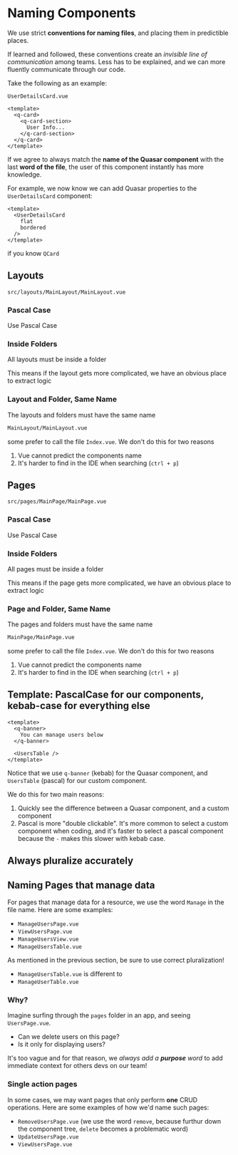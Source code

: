 # Naming Components
We use strict **conventions for naming files**, and placing them in predictible places.

If learned and followed, these conventions create an *invisible line of communication* among teams. Less has to be explained, and we can more fluently communicate through our code.

Take the following as an example:

`UserDetailsCard.vue`
```vue
<template>
  <q-card>
    <q-card-section>
      User Info...
    </q-card-section>
  </q-card>
</template>
```
If we agree to always match the **name of the Quasar component** with the last **word of the file**, the user of this component instantly has more knowledge.

For example, we now know we can add Quasar properties to the `UserDetailsCard` component:
```vue
<template>
  <UserDetailsCard
    flat
    bordered
  />
</template>
```
if you know `QCard`

## Layouts
`src/layouts/MainLayout/MainLayout.vue`

### Pascal Case
Use Pascal Case

### Inside Folders
All layouts must be inside a folder

This means if the layout gets more complicated, we have an obvious place to extract logic

### Layout and Folder, Same Name
The layouts and folders must have the same name
```sh
MainLayout/MainLayout.vue
```
some prefer to call the file `Index.vue`. We don't do this for two reasons
1. Vue cannot predict the components name
2. It's harder to find in the IDE when searching (`ctrl + p`)


## Pages
`src/pages/MainPage/MainPage.vue`

### Pascal Case
Use Pascal Case

### Inside Folders
All pages must be inside a folder

This means if the page gets more complicated, we have an obvious place to extract logic

### Page and Folder, Same Name
The pages and folders must have the same name
```sh
MainPage/MainPage.vue
```
some prefer to call the file `Index.vue`. We don't do this for two reasons
1. Vue cannot predict the components name
2. It's harder to find in the IDE when searching (`ctrl + p`)

## Template: PascalCase for our components, kebab-case for everything else
```vue
<template>
  <q-banner>
    You can manage users below
  </q-banner>

  <UsersTable />
</template>
```

Notice that we use `q-banner` (kebab) for the Quasar component, and `UsersTable` (pascal) for our custom component.

We do this for two main reasons:
1. Quickly see the difference between a Quasar component, and a custom component
2. Pascal is more "double clickable". It's more common to select a custom component when coding, and it's faster to select a pascal component because the `-` makes this slower with kebab case.

## Always pluralize accurately

## Naming Pages that manage data
For pages that manage data for a resource, we use the word `Manage` in the file name. Here are some examples:

- `ManageUsersPage.vue`
- `ViewUsersPage.vue`
- `ManageUsersView.vue`
- `ManageUsersTable.vue`

As mentioned in the previous section, be sure to use correct pluralization!
- `ManageUsersTable.vue`
is different to
- `ManageUserTable.vue`

### Why?

Imagine surfing through the `pages` folder in an app, and seeing `UsersPage.vue`.
- Can we delete users on this page?
- Is it only for displaying users?

It's too vague and for that reason, we *always add a **purpose** word* to add immediate context for others devs on our team!

### Single action pages

In some cases, we may want pages that only perform **one** CRUD operations. Here are some examples of how we'd name such pages:
- `RemoveUsersPage.vue` (we use the word `remove`, because furthur down the component tree, `delete` becomes a problematic word)
- `UpdateUsersPage.vue`
- `ViewUsersPage.vue`